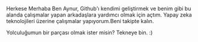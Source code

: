 

Herkese Merhaba
 Ben Aynur, Github'ı kendimi geliştirmek ve benim gibi bu alanda çalışmalar yapan arkadaşlara yardımcı olmak için açtım. Yapay zeka teknolojileri üzerine çalışmalar yapıyorum.Beni takipte kalın. 
     
     
     
   Yolculuğumun bir parçası olmak ister misin? Tekneye bin.  :)


